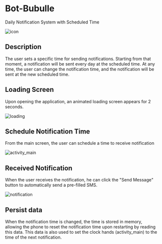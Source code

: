 # Bot-Bubulle

Daily Notification System with Scheduled Time


![icon](https://user-images.githubusercontent.com/72151831/109391919-cae3c480-7919-11eb-8338-929ae4af2fdd.png)



## Description
The user sets a specific time for sending notifications. Starting from that moment, a notification will be sent every day at the scheduled time. At any time, the user can change the notification time, and the notification will be sent at the new scheduled time.



## Loading Screen
Upon opening the application, an animated loading screen appears for 2 seconds.


![loading](https://user-images.githubusercontent.com/72151831/109391659-7a1f9c00-7918-11eb-8b50-4f0b203f8a43.jpg)


## Schedule Notification Time
From the main screen, the user can schedule a time to receive notification

![activity_main](https://user-images.githubusercontent.com/72151831/109391715-c79c0900-7918-11eb-90c8-b7e57d6cd1c2.jpg)



## Received Notification
When the user receives the notification, he can click the "Send Message" button to automatically send a pre-filled SMS.

![notification](https://user-images.githubusercontent.com/72151831/109867375-b29bde80-7c66-11eb-9b3b-260820737a9f.jpg)



## Persist data
When the notification time is changed, the time is stored in memory, allowing the phone to reset the notification time upon restarting by reading this data. This data is also used to set the clock hands (activity_main) to the time of the next notification.
